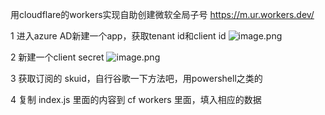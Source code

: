 用cloudflare的workers实现自助创建微软全局子号
https://m.ur.workers.dev/


1 进入azure AD新建一个app，获取tenant id和client id
![image.png](https://i.loli.net/2020/01/26/57GcEDYlQFTOMBL.png)

2 新建一个client secret
![image.png](https://i.loli.net/2020/01/26/qUeV2x8abHlDPO3.png)

3 获取订阅的 skuid，自行谷歌一下方法吧，用powershell之类的

4 复制 index.js 里面的内容到 cf workers 里面，填入相应的数据

